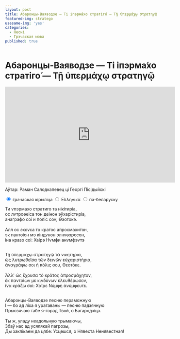 ```yaml
---
layout: post
title: Абаронцы-Ваяводзе — Ті іпэрма́хо стратіго́ — Τῇ ὑπερμάχῳ στρατηγῷ
featured-img: stratego
usesame-img: 'yes'
categories:
  - Песні
  - Грэчаская мова
published: true
---
```


# Абаронцы-Ваяводзе — Ті іпэрма́хо стратіго́ — Τῇ ὑπερμάχῳ στρατηγῷ


<iframe width="560" height="315" src="https://www.youtube.com/embed/c7mMAcQgzg4" frameborder="0" allow="accelerometer; autoplay; encrypted-media; gyroscope; picture-in-picture" allowfullscreen></iframe>

Аўтар: Раман Салодкапевец ці Георгі Пісідыйскі






<div class="tabset">
  <!-- Tab 1 -->
  <input type="radio" name="tabset" id="tab1" aria-controls="greek-f" checked>
  <label for="tab1">грэчаская кірыліца</label>
  <!-- Tab 2 -->
  <input type="radio" name="tabset" id="tab2" aria-controls="greek">
  <label for="tab2">Ελληνικά</label>
  <!-- Tab 3 -->
  <input type="radio" name="tabset" id="tab3" aria-controls="bel">
  <label for="tab3">па-беларуску</label>
  
  <div class="tab-panels">
    <section id="greek-f" class="tab-panel">

Ти ѵпэрмахо стратиго та нікітиріа,<br>
ос лѵтроѳеіса тон деінон эўхарістиріа,<br>
анаграфо соі и поліс соѵ, Ѳэотокэ.<br>
<br>
Алл ос эхоѵса то кратос апросмахитон,<br>
эк пантоіон мэ кіндѵнон элнѵѳэросон,<br>
іна кразо соі: Хаірэ Нѵмфи анѵмфэѵтэ<br>
<br>
    </section>
      <section id="greek" class="tab-panel">



Τῇ ὑπερμάχῳ στρατηγῷ τὰ νικητήρια,<br>
ὡς λυτρωθεῖσα τῶν δεινῶν εὐχαριστήρια,<br>
ἀναγράφω σοι ἡ πόλις σου, Θεοτόκε.<br>
<br>
Ἀλλ' ὡς ἔχουσα τὸ κράτος ἀπροσμάχητον,<br>
ἐκ παντοίων με κινδύνων ἐλευθέρωσον,<br>
ἵνα κράζω σοί: Χαῖρε Νύμφη ἀνύμφευτε.<br>
<br>


</section>


<section id="bel" class="tab-panel">

Абаронцы-Ваяводзе песню пераможную<br>
І — бо ад ліха я уратаваны  — песню падзячную<br>
Прысвячаю табе я-горад Твой, о Багародзіца.<br>
<br>
Ты ж, уладу неадольную трымаючы,<br>
Збаў нас ад усялякай пагрозы,<br>
Ды заклікаем да цябе: Усцешся, о Нявеста Ненявестная!<br>
<br>

</section>
  </div>
  
</div>


